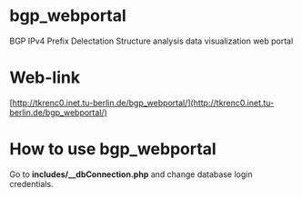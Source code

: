 # bgp_webportal
BGP IPv4 Prefix Delectation Structure analysis data visualization web portal 
# Web-link
[http://tkrenc0.inet.tu-berlin.de/bgp_webportal/](http://tkrenc0.inet.tu-berlin.de/bgp_webportal/)
# How to use bgp_webportal
Go to **includes/__dbConnection.php** and change database login credentials.
